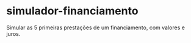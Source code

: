 # simulador-financiamento
Simular as 5 primeiras prestações de um financiamento, com valores e juros.
